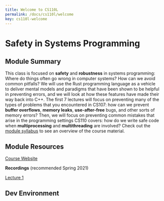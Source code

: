 ```yaml
---
title: Welcome to CS110L
permalink: /docs/cs110l/welcome
key: cs110l-welcome
---
```


# Safety in Systems Programming

## Module Summary

This class is focused on **safety** and **robustness** in systems programming: Where do things often go wrong in computer systems? How can we avoid common pitfalls? We will use the Rust programming language as a vehicle to deliver mental models and paradigms that have been shown to be helpful in preventing errors, and we will look at how these features have made their way back into C++. The first 7 lectures will focus on preventing many of the types of problems that you encountered in CS107: how can we prevent **buffer overflows**, **memory leaks**, **use-after-free** bugs, and other sorts of memory errors? Then, we will focus on preventing common mistakes that arise in the programming settings CS110 covers: how do we write safe code when **multiprocessing** and **multithreading** are involved? Check out the [module syllabus](https://reberhardt.com/cs110l/spring-2021/handouts/course-material/) to see an overview of the course material.

## Module Resources

[Course Website](https://reberhardt.com/cs110l/spring-2021/)

**Recordings** (recommended Spring 2021)

[Lecture 1](https://www.youtube.com/watch?v=DNK-YeP7S5Y)

## Dev Environment 


